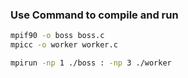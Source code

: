 ### Use Command to compile and run
```bash
mpif90 -o boss boss.c 
mpicc -o worker worker.c

mpirun -np 1 ./boss : -np 3 ./worker
```